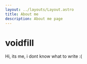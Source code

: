 ```yaml
---
layout: ../layouts/Layout.astro
title: About me
description: About me page
---
```


# voidfill

Hi, its me, i dont know what to write :(